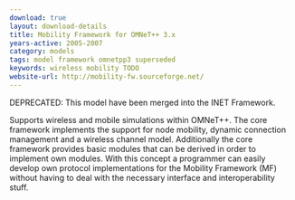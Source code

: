 ```yaml
---
download: true
layout: download-details
title: Mobility Framework for OMNeT++ 3.x
years-active: 2005-2007
category: models
tags: model framework omnetpp3 superseded
keywords: wireless mobility TODO
website-url: http://mobility-fw.sourceforge.net/
---
```


DEPRECATED: This model have been merged into the INET Framework.

Supports wireless and mobile simulations within OMNeT++. The core framework
implements the support for node mobility, dynamic connection management and a
wireless channel model. Additionally the core framework provides basic modules
that can be derived in order to implement own modules. With this concept a
programmer can easily develop own protocol implementations for the Mobility
Framework (MF) without having to deal with the necessary interface and
interoperability stuff.
